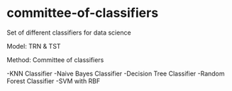 # committee-of-classifiers
Set of different classifiers for data science

Model: TRN & TST

Method: Committee of classifiers

-KNN Classifier
-Naive Bayes Classifier
-Decision Tree Classifier
-Random Forest Classifier
-SVM with RBF
